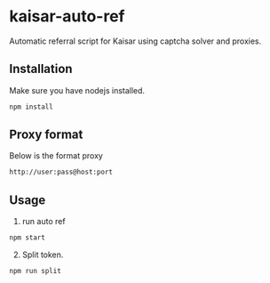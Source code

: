 # kaisar-auto-ref
Automatic referral script for Kaisar using captcha solver and proxies.


## Installation

Make sure you have nodejs installed.

```bash
npm install
```

## Proxy format
Below is the format proxy

```bash
http://user:pass@host:port
```

## Usage

1. run auto ref
```bash
npm start
```

2. Split token.
```bash
npm run split
```